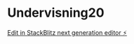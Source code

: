 # Undervisning20

[Edit in StackBlitz next generation editor ⚡️](https://stackblitz.com/~/github.com/ole-jonas/Undervisning20)